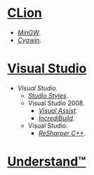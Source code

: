# [CLion](https://jetbrains.com/clion/)

+ [*MinGW*](http://mingw.org/).
+ [*Cygwin*](http://cygwin.com/).

# [Visual Studio](https://visualstudio.com/)

+ *Visual Studio*.
    + [*Studio Styles*](https://studiostyl.es/).
    + Visual Studio 2008.
        + [*Visual Assist*](https://wholetomato.com/).
        + [*IncrediBuild*](https://incredibuild.com/).
    + Visual Studio.
        + [*ReSharper С++*](https://jetbrains.com/resharper-cpp/).

# [Understand™](https://scitools.com/)
